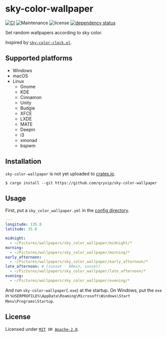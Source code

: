 # sky-color-wallpaper

[![CI](https://github.com/qryxip/sky-color-wallpaper/workflows/CI/badge.svg)](https://github.com/qryxip/sky-color-wallpaper/actions?workflow=CI)
![Maintenance](https://img.shields.io/maintenance/yes/2019)
![license](https://img.shields.io/badge/license-MIT%20OR%20Apache%202.0-blue)
[![dependency status](https://deps.rs/repo/github/qryxip/sky-color-wallpaper/status.svg)](https://deps.rs/repo/github/qryxip/sky-color-wallpaper)

Set random wallpapers according to sky color.

Inspired by [`sky-color-clock.el`](https://github.com/zk-phi/sky-color-clock).

## Supported platforms

- Windows
- macOS
- Linux
    - Gnome
    - KDE
    - Cinnamon
    - Unity
    - Budgie
    - XFCE
    - LXDE
    - MATE
    - Deepin
    - i3
    - xmonad
    - bspwm

## Installation

`sky-color-wallpaper` is not yet uploaded to [crates.io](https://crates.io).

```
$ cargo install --git https://github.com/qryxip/sky-color-wallpaper
```

## Usage

First, put a `sky_color_wallpaper.yml` in the [config directory](https://docs.rs/dirs/2/dirs/fn.config_dir.html).

```yaml
---
longitude: 135.0
latitude: 35.0

midnight:
  - ~/Pictures/wallpapers/sky_color_wallpaper/midnight/*
morning:
  - ~/Pictures/wallpapers/sky_color_wallpaper/morning/*
early_afternoon:
  - ~/Pictures/wallpapers/sky_color_wallpaper/early_afternoon/*
late_afternoon: # [sunset - 90min, sunset)
  - ~/Pictures/wallpapers/sky_color_wallpaper/late_afternoon/*
evening:
  - ~/Pictures/wallpapers/sky_color_wallpaper/evening/*
```

And run `sky-color-wallpaper`(`.exe`) at the startup.
On Windows, put the `exe` in `%USERPROFILE%\AppData\Roaming\Microsoft\Windows\Start Menu\Programs\Startup`.

## License

Licensed under <code>[MIT](https://opensource.org/licenses/MIT) OR [Apache-2.0](http://www.apache.org/licenses/LICENSE-2.0)</code>.

